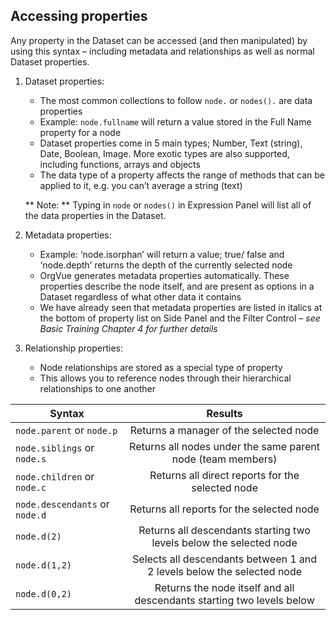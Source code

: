 ## Accessing properties
Any property in the Dataset can be accessed (and then manipulated) by using this syntax – including metadata and relationships as well as normal Dataset properties.

1. Dataset properties:
	* The most common collections to follow `node.` or `nodes().` are data properties
	* Example: `node.fullname` will return a value stored in the Full Name property for a node
	* Dataset properties come in 5 main types; Number, Text (string), Date, Boolean, Image. More exotic types are also supported, including functions, arrays and objects
	* The data type of a property affects the range of methods that can be applied to it, e.g. you can’t average a string (text)

    ** Note: ** Typing in `node` or `nodes()` in Expression Panel will list all of the data properties in the Dataset.

2. Metadata properties: 
	* Example: ‘node.isorphan’ will return a value; true/ false and ‘node.depth’ returns the depth of the currently selected node
	* OrgVue generates metadata properties automatically. These properties describe the node itself, and are present as options in a Dataset regardless of what other data it contains
	* We have already seen that metadata properties are listed in italics at the bottom of property list on Side Panel and the Filter Control – *see Basic Training Chapter 4 for further details*

3. Relationship properties:
	* Node relationships are stored as a special type of property
	* This allows you to reference nodes through their hierarchical relationships to one another

| Syntax                 | Results                              | 
| ---------------------- |:------------------------------------:| 
| `node.parent` or `node.p` |Returns a manager of the selected node | 
| `node.siblings` or `node.s` | Returns all nodes under the same parent node (team members) |
| `node.children` or `node.c` | Returns all direct reports for the selected node |
| `node.descendants` or `node.d` | Returns all reports for the selected node |
| `node.d(2)` | Returns all descendants starting two levels below the selected node  |
| `node.d(1,2)`| Selects all descendants between 1 and 2 levels below the selected node  |
| `node.d(0,2)` | Returns the node itself and all descendants starting two levels below  |




 
 
 
 